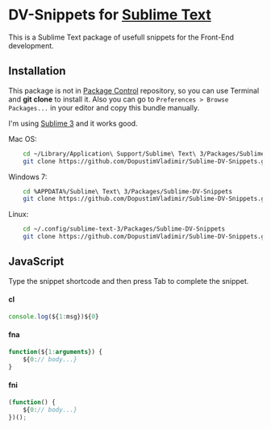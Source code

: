 DV-Snippets for [Sublime Text][sublime3]
===========================================

This is a Sublime Text package of usefull snippets for the Front-End development.

## Installation

This package is not in [Package Control][package_control] repository, so you can use Terminal and **git clone** to install it. Also you can go to `Preferences > Browse Packages...` in your editor and copy this bundle manually.

I'm using [Sublime 3][sublime3] and it works good.

Mac OS:

```sh
    cd ~/Library/Application\ Support/Sublime\ Text\ 3/Packages/Sublime-DV-Snippets
    git clone https://github.com/DopustimVladimir/Sublime-DV-Snippets.git
```

Windows 7:

```sh
    cd %APPDATA%/Sublime\ Text\ 3/Packages/Sublime-DV-Snippets
    git clone https://github.com/DopustimVladimir/Sublime-DV-Snippets.git
```

Linux:

```sh
    cd ~/.config/sublime-text-3/Packages/Sublime-DV-Snippets
    git clone https://github.com/DopustimVladimir/Sublime-DV-Snippets.git
```

## JavaScript

Type the snippet shortcode and then press Tab to complete the snippet.

#### cl

```js
console.log(${1:msg})${0}
```

#### fna

```js
function(${1:arguments}) {
    ${0:// body...}
}
```

#### fni

```js
(function() {
    ${0:// body...}
})();
```

[sublime3]: http://www.sublimetext.com/3
[package_control]: https://packagecontrol.io/
